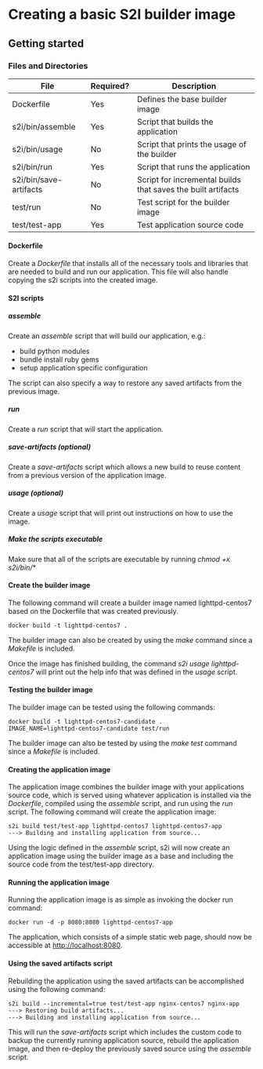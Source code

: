 
# Creating a basic S2I builder image  

## Getting started  

### Files and Directories  
| File                   | Required? | Description                                                  |
|------------------------|-----------|--------------------------------------------------------------|
| Dockerfile             | Yes       | Defines the base builder image                               |
| s2i/bin/assemble       | Yes       | Script that builds the application                           |
| s2i/bin/usage          | No        | Script that prints the usage of the builder                  |
| s2i/bin/run            | Yes       | Script that runs the application                             |
| s2i/bin/save-artifacts | No        | Script for incremental builds that saves the built artifacts |
| test/run               | No        | Test script for the builder image                            |
| test/test-app          | Yes       | Test application source code                                 |

#### Dockerfile
Create a *Dockerfile* that installs all of the necessary tools and libraries that are needed to build and run our application.  This file will also handle copying the s2i scripts into the created image.

#### S2I scripts

##### assemble
Create an *assemble* script that will build our application, e.g.:
- build python modules
- bundle install ruby gems
- setup application specific configuration

The script can also specify a way to restore any saved artifacts from the previous image.   

##### run
Create a *run* script that will start the application. 

##### save-artifacts (optional)
Create a *save-artifacts* script which allows a new build to reuse content from a previous version of the application image.

##### usage (optional) 
Create a *usage* script that will print out instructions on how to use the image.

##### Make the scripts executable 
Make sure that all of the scripts are executable by running *chmod +x s2i/bin/**

#### Create the builder image
The following command will create a builder image named lighttpd-centos7 based on the Dockerfile that was created previously.
```
docker build -t lighttpd-centos7 .
```
The builder image can also be created by using the *make* command since a *Makefile* is included.

Once the image has finished building, the command *s2i usage lighttpd-centos7* will print out the help info that was defined in the *usage* script.

#### Testing the builder image
The builder image can be tested using the following commands:
```
docker build -t lighttpd-centos7-candidate .
IMAGE_NAME=lighttpd-centos7-candidate test/run
```
The builder image can also be tested by using the *make test* command since a *Makefile* is included.

#### Creating the application image
The application image combines the builder image with your applications source code, which is served using whatever application is installed via the *Dockerfile*, compiled using the *assemble* script, and run using the *run* script.
The following command will create the application image:
```
s2i build test/test-app lighttpd-centos7 lighttpd-centos7-app
---> Building and installing application from source...
```
Using the logic defined in the *assemble* script, s2i will now create an application image using the builder image as a base and including the source code from the test/test-app directory. 

#### Running the application image
Running the application image is as simple as invoking the docker run command:
```
docker run -d -p 8080:8080 lighttpd-centos7-app
```
The application, which consists of a simple static web page, should now be accessible at  [http://localhost:8080](http://localhost:8080).

#### Using the saved artifacts script
Rebuilding the application using the saved artifacts can be accomplished using the following command:
```
s2i build --incremental=true test/test-app nginx-centos7 nginx-app
---> Restoring build artifacts...
---> Building and installing application from source...
```
This will run the *save-artifacts* script which includes the custom code to backup the currently running application source, rebuild the application image, and then re-deploy the previously saved source using the *assemble* script.
